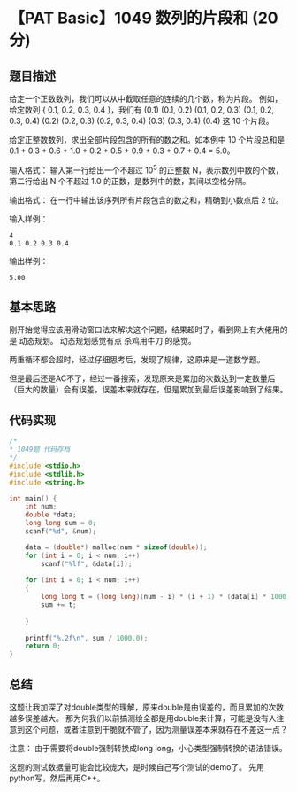 # 【PAT Basic】1049 数列的片段和 (20 分)

## 题目描述

给定一个正数数列，我们可以从中截取任意的连续的几个数，称为片段。
例如，给定数列 { 0.1, 0.2, 0.3, 0.4 }，我们有 (0.1) (0.1, 0.2) (0.1, 0.2, 0.3) (0.1, 0.2, 0.3, 0.4) (0.2) (0.2, 0.3) (0.2, 0.3, 0.4) (0.3) (0.3, 0.4) (0.4) 这 10 个片段。

给定正整数数列，求出全部片段包含的所有的数之和。如本例中 10 个片段总和是 0.1 + 0.3 + 0.6 + 1.0 + 0.2 + 0.5 + 0.9 + 0.3 + 0.7 + 0.4 = 5.0。

输入格式：
输入第一行给出一个不超过 $10​^5$​​  的正整数 N，表示数列中数的个数，第二行给出 N 个不超过 1.0 的正数，是数列中的数，其间以空格分隔。

输出格式：
在一行中输出该序列所有片段包含的数之和，精确到小数点后 2 位。

输入样例：
```
4
0.1 0.2 0.3 0.4
```

输出样例：
```
5.00
```

## 基本思路

刚开始觉得应该用滑动窗口法来解决这个问题，结果超时了，看到网上有大佬用的是 动态规划。
动态规划感觉有点 杀鸡用牛刀 的感觉。

两重循环都会超时，经过仔细思考后，发现了规律，这原来是一道数学题。

但是最后还是AC不了，经过一番搜索，发现原来是累加的次数达到一定数量后（巨大的数量）会有误差，误差本来就存在，但是累加到最后误差影响到了结果。

## 代码实现

```cpp
/*
* 1049题 代码存档
*/
#include <stdio.h>
#include <stdlib.h>
#include <string.h>

int main() {
    int num;
    double *data;
    long long sum = 0;
    scanf("%d", &num);

    data = (double*) malloc(num * sizeof(double));
    for (int i = 0; i < num; i++)
        scanf("%lf", &data[i]);
    
    for (int i = 0; i < num; i++)
    {
        long long t = (long long)(num - i) * (i + 1) * (data[i] * 1000);
        sum += t;
        
    }
    
    printf("%.2f\n", sum / 1000.0);
    return 0;
}
```

## 总结

这题让我加深了对double类型的理解，原来double是由误差的，而且累加的次数越多误差越大。
那为何我们以前搞测绘全都是用double来计算，可能是没有人注意到这个问题，或者注意到干脆就不管了，因为测量误差本来就存在不差这一点？

注意：
由于需要将double强制转换成long long，小心类型强制转换的语法错误。

这题的测试数据量可能会比较庞大，是时候自己写个测试的demo了。
先用python写，然后再用C++。
